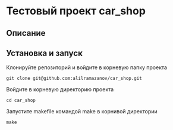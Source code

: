 #  Тестовый проект car_shop

## Описание

## Установка и запуск 
Клонируйте репозиторий и войдите в корневую папку проекта 

    git clone git@github.com:alilramazanov/car_shop.git

Войдите в корневую директорию проекта 

    cd car_shop 

Запустите makefile командой make в корнивой директории 

    make
